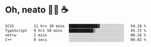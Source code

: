 # Oh, neato 🧑‍💻 ☕

<!--START_SECTION:waka-->

```txt
SCSS         11 hrs 39 mins  █████████████▓░░░░░░░░░░░   54.10 %
TypeScript   9 hrs 50 mins   ███████████▒░░░░░░░░░░░░░   45.72 %
netrw        2 mins          ░░░░░░░░░░░░░░░░░░░░░░░░░   00.16 %
C++          0 secs          ░░░░░░░░░░░░░░░░░░░░░░░░░   00.02 %
```

<!--END_SECTION:waka-->
